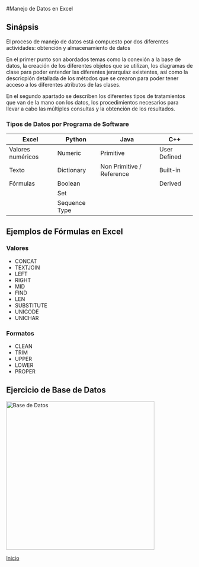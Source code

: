 #Manejo de Datos en Excel

## Sinápsis

El proceso de manejo de datos está compuesto por dos diferentes actividades: obtención y almacenamiento de datos

En el primer punto son abordados temas como la conexión a la base de datos, la creación de los diferentes objetos que se utilizan, los diagramas de clase para poder entender las diferentes jerarquíaz existentes, así como la descricpión detallada de los métodos que se crearon para poder tener acceso a los diferentes atributos de las clases.

En el segundo apartado se describen los diferentes tipos de tratamientos que van de la mano con los datos, los procedimientos necesarios para llevar a cabo las múltiples consultas y la obtención de los resultados.



### Tipos de Datos por Programa de Software

| Excel | Python | Java | C++ |
| ----------- | ----------- | ----------- | ----------- |
| Valores numéricos | Numeric | Primitive | User Defined |
| Texto | Dictionary | Non Primitive / Reference | Built-in |
| Fórmulas | Boolean |  | Derived |
|  | Set |  |  |
|  | Sequence Type |  |  |



## Ejemplos de Fórmulas en Excel

### Valores

- CONCAT
- TEXTJOIN
- LEFT
- RIGHT
- MID
- FIND
- LEN
- SUBSTITUTE
- UNICODE
- UNICHAR

### Formatos

- CLEAN
- TRIM
- UPPER
- LOWER
- PROPER

<h2>Ejercicio de Base de Datos</h2>
<img src="https://i.imgur.com/n4Ne7e6.jpg" style="width: 700px; width: 400px" alt="Base de Datos">
<br>

[Inicio](index.md)
